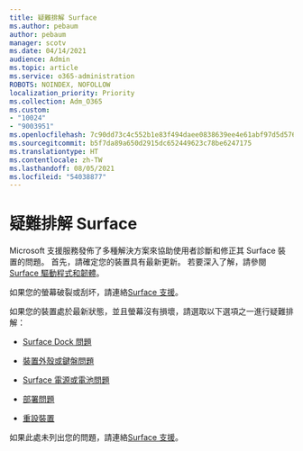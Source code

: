 ```yaml
---
title: 疑難排解 Surface
ms.author: pebaum
author: pebaum
manager: scotv
ms.date: 04/14/2021
audience: Admin
ms.topic: article
ms.service: o365-administration
ROBOTS: NOINDEX, NOFOLLOW
localization_priority: Priority
ms.collection: Adm_O365
ms.custom:
- "10024"
- "9003951"
ms.openlocfilehash: 7c90dd73c4c552b1e83f494daee0838639ee4e61abf97d5d576f88ded9a4c631
ms.sourcegitcommit: b5f7da89a650d2915dc652449623c78be6247175
ms.translationtype: HT
ms.contentlocale: zh-TW
ms.lasthandoff: 08/05/2021
ms.locfileid: "54038877"
---
```

# <a name="troubleshoot-surface"></a>疑難排解 Surface

Microsoft 支援服務發佈了多種解決方案來協助使用者診斷和修正其 Surface 裝置的問題。 首先，請確定您的裝置具有最新更新。 若要深入了解，請參閱[Surface 驅動程式和韌體](https://docs.microsoft.com/surface/support-solutions-surface#surface-drivers-and-firmware)。

如果您的螢幕破裂或刮坏，請連絡[Surface 支援](https://docs.microsoft.com/surface/contact-surface-support?tabs=online)。

如果您的裝置處於最新狀態，並且螢幕沒有損壞，請選取以下選項之一進行疑難排解：
 
- [Surface Dock 問題](https://docs.microsoft.com/surface/support-solutions-surface#surface-dock-issues)
 
- [裝置外殼或鍵盤問題](https://support.microsoft.com/sbs/surface/troubleshoot-your-surface-type-cover-or-keyboard-5b7ed1a7-bedd-5164-94a7-87f8e95df3fe?)
 
- [Surface 電源或電池問題](https://docs.microsoft.com/surface/support-solutions-surface#surface-power-or-battery-issues)
 
- [部署問題](https://docs.microsoft.com/surface/support-solutions-surface#deployment-issues)
 
- [重設裝置](https://docs.microsoft.com/surface/support-solutions-surface#reset-device)

如果此處未列出您的問題，請連絡[Surface 支援](https://docs.microsoft.com/surface/contact-surface-support?tabs=online)。


